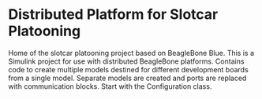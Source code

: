 # Distributed Platform for Slotcar Platooning 
Home of the slotcar platooning project based on BeagleBone Blue.
This is a Simulink project for use with distributed BeagleBone platforms.
Contains code to create multiple models destined for different development boards from a single model. 
Separate models are created and ports are replaced with communication blocks.
Start with the Configuration class.

